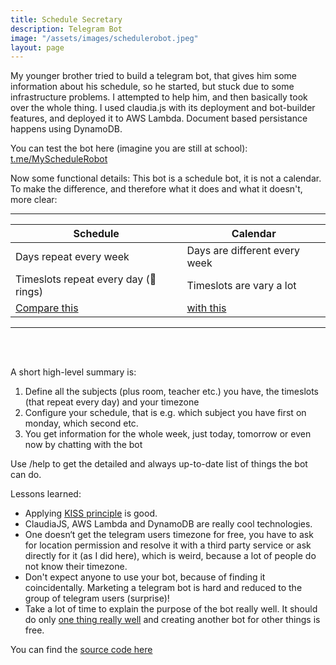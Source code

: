 ```yaml
---
title: Schedule Secretary
description: Telegram Bot
image: "/assets/images/schedulerobot.jpeg"
layout: page
---
```


My younger brother tried to build a telegram bot, that gives him some information about his schedule, so he started, but stuck due to some infrastructure problems. I attempted to help him, and then basically took over the whole thing. I used claudia.js with its deployment and bot-builder features, and deployed it to AWS Lambda. Document based persistance happens using DynamoDB.

You can test the bot here (imagine you are still at school): [t.me/MyScheduleRobot](http://t.me/MyScheduleRobot)

Now some functional details: This bot is a schedule bot, it is not a calendar.
To make the difference, and therefore what it does and what it doesn't, more clear:

---

| Schedule                                                                                     | Calendar                                                                                          |
| -------------------------------------------------------------------------------------------- | ------------------------------------------------------------------------------------------------- |
| Days repeat every week                                                                       | Days are different every week                                                                     |
| Timeslots repeat every day (🔔 rings)                                                         | Timeslots are vary a lot                                                                          |
| [Compare this](https://i.pinimg.com/originals/e8/ec/d1/e8ecd11f3c278afd7b3543a2b81fd1ea.png) | [with this](https://cdn.vertex42.com/calendars/images/monthly-calendar-with-combined-weekend.png) |

---
<br><br>


A short high-level summary is:

1. Define all the subjects (plus room, teacher etc.) you have, the timeslots (that repeat every day) and your timezone
2. Configure your schedule, that is e.g. which subject you have first on monday, which second etc.
3. You get information for the whole week, just today, tomorrow or even now by chatting with the bot

Use /help to get the detailed and always up-to-date list of things the bot can do.

Lessons learned:
- Applying [KISS principle](https://en.wikipedia.org/wiki/KISS_principle) is good.
- ClaudiaJS, AWS Lambda and DynamoDB are really cool technologies.
- One doesn‘t get the telegram users timezone for free, you have to ask for location permission and resolve it with a third party service or ask directly for it (as I did here), which is weird, because a lot of people do not know their timezone.
- Don't expect anyone to use your bot, because of finding it coincidentally. Marketing a telegram bot is hard and reduced to the group of telegram users (surprise)!
- Take a lot of time to explain the purpose of the bot really well. It should do only [one thing really well](https://en.wikipedia.org/wiki/Unix_philosophy#Do_One_Thing_and_Do_It_Well) and creating another bot for other things is free.

You can find the [source code here](https://github.com/Robert-Nickel/schedule-bot)